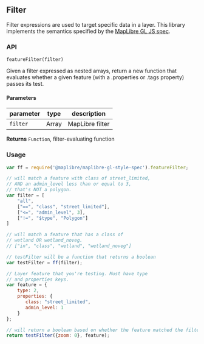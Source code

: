 ## Filter

Filter expressions are used to target specific data in a layer. This library implements the semantics specified by the [MapLibre GL JS spec](https://maplibre.org/maplibre-gl-js-docs/style-spec/).

### API

`featureFilter(filter)`

Given a filter expressed as nested arrays, return a new function
that evaluates whether a given feature (with a .properties or .tags property)
passes its test.

#### Parameters

| parameter | type  | description      |
| --------- | ----- | ---------------- |
| `filter`  | Array | MapLibre filter |

**Returns** `Function`, filter-evaluating function

### Usage

``` javascript
var ff = require('@maplibre/maplibre-gl-style-spec').featureFilter;

// will match a feature with class of street_limited,
// AND an admin_level less than or equal to 3,
// that's NOT a polygon.
var filter = [
    "all",
    ["==", "class", "street_limited"],
    ["<=", "admin_level", 3],
    ["!=", "$type", "Polygon"]
]

// will match a feature that has a class of
// wetland OR wetland_noveg.
// ["in", "class", "wetland", "wetland_noveg"]

// testFilter will be a function that returns a boolean
var testFilter = ff(filter);

// Layer feature that you're testing. Must have type
// and properties keys.
var feature = {
    type: 2,
    properties: {
       class: "street_limited",
       admin_level: 1
    }
};

// will return a boolean based on whether the feature matched the filter
return testFilter({zoom: 0}, feature);
```
